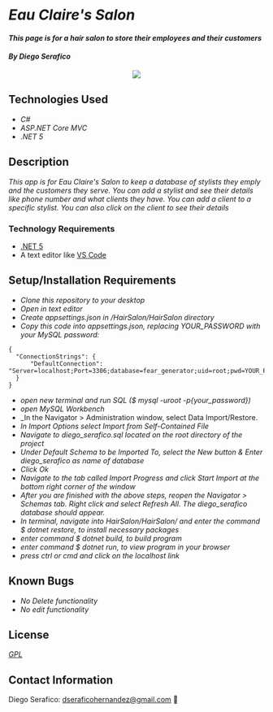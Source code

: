 # _Eau Claire's Salon_

#### _This page is for a hair salon to store their employees and their customers_

#### _**By Diego Serafico**_

<p align="center">
  <img src="HairSalom/wwwroot/img/dataschema.png">  
</p>

## Technologies Used

* _C#_
* _ASP.NET Core MVC_
* _.NET 5_

## Description

_This app is for Eau Claire's Salon to keep a database of stylists they emply and the customers they serve. You can add a stylist and see their details like phone number and what clients they have. You can add a client to a specific stylist. You can also click on the client to see their details_

### Technology Requirements

* [.NET 5](https://dotnet.microsoft.com/download/dotnet/5.0)
* A text editor like [VS Code](https://code.visualstudio.com/)

## Setup/Installation Requirements

* _Clone this repository to your desktop_
* _Open in text editor_
* _Create appsettings.json in /HairSalon/HairSalon directory_
* _Copy this code into appsettings.json, replacing YOUR_PASSWORD with your MySQL password:_
```
{
  "ConnectionStrings": {
      "DefaultConnection": "Server=localhost;Port=3306;database=fear_generator;uid=root;pwd=YOUR_PASSWORD;"
  }
}
```
* _open new terminal and run SQL ($ mysql -uroot -p{your_password})_
* _open MySQL Workbench_
* _In the Navigator > Administration window, select Data Import/Restore.
* _In Import Options select Import from Self-Contained File_
* _Navigate to diego_serafico.sql located on the root directory of the project_
* _Under Default Schema to be Imported To, select the New button & Enter diego_serafico as name of database_
* _Click Ok_
* _Navigate to the tab called Import Progress and click Start Import at the bottom right corner of the window_
* _After you are finished with the above steps, reopen the Navigator > Schemas tab. Right click and select Refresh All. The diego_serafico database should appear._
* _In terminal, navigate into HairSalon/HairSalon/ and enter the command $ dotnet restore, to install necessary packages_
* _enter command $ dotnet build, to build program_
* _enter command $ dotnet run, to view program in your browser_
* _press ctrl or cmd and click on the localhost link_ 

## Known Bugs

* _No Delete functionality_
* _No edit functionality_

## License

_[GPL](https://opensource.org/licenses/gpl-license)_

## Contact Information
  
Diego Serafico: <dseraficohernandez@gmail.com> 🍃